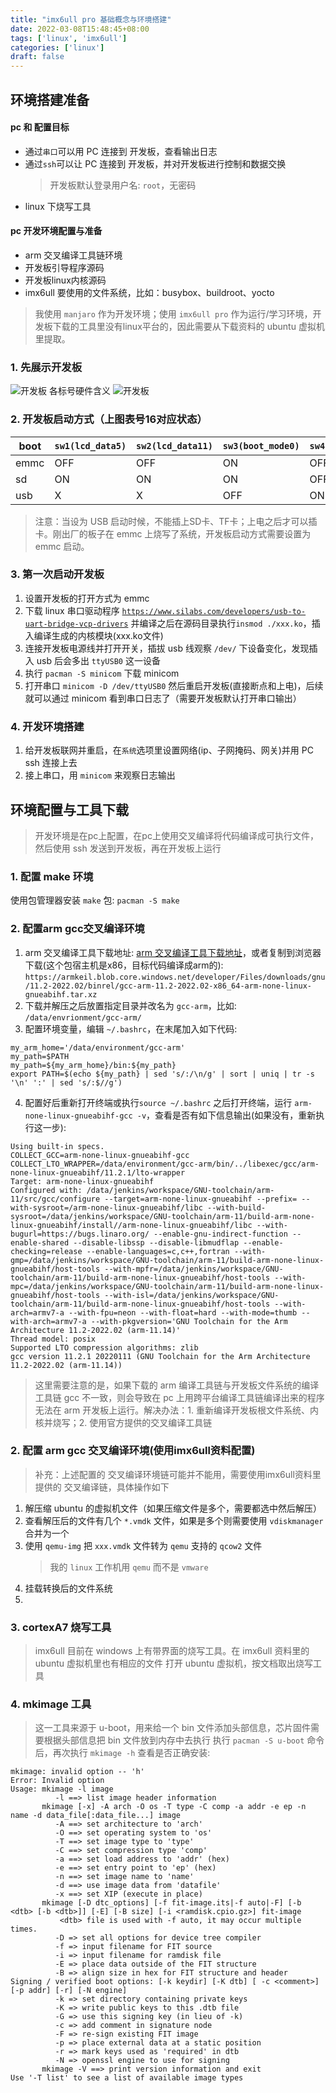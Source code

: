 ```yaml
---
title: "imx6ull pro 基础概念与环境搭建"
date: 2022-03-08T15:48:45+08:00
tags: ['linux', 'imx6ull']
categories: ['linux']
draft: false
---
```


## 环境搭建准备

#### pc 和 配置目标
  - 通过`串口`可以用 PC 连接到 开发板，查看输出日志
  - 通过`ssh`可以让 PC 连接到 开发板，并对开发板进行控制和数据交换
    > 开发板默认登录用户名: `root`，无密码
  - linux 下烧写工具
#### pc 开发环境配置与准备
  - arm 交叉编译工具链环境
  - 开发板引导程序源码
  - 开发板linux内核源码
  - imx6ull 要使用的文件系统，比如：busybox、buildroot、yocto

> 我使用 `manjaro` 作为开发环境；使用 `imx6ull pro` 作为运行/学习环境，开发板下载的工具里没有linux平台的，因此需要从下载资料的 ubuntu 虚拟机里提取。

### 1. 先展示开发板
![开发板](/pic/imx6ull/000-banzi.jpg)
各标号硬件含义
![开发板](/pic/imx6ull/001-banzi.jpg)

### 2. 开发板启动方式（上图表号16对应状态）
|boot|`sw1(lcd_data5)`|`sw2(lcd_data11)`|`sw3(boot_mode0)`|`sw4(boot_mode1)`|
|---|---|---|---|---|
|emmc|OFF|OFF|ON|OFF|
|sd|ON|ON|ON|OFF|
|usb|X|X|OFF|ON|

> 注意：当设为 USB 启动时候，不能插上SD卡、TF卡；上电之后才可以插卡。刚出厂的板子在 emmc 上烧写了系统，开发板启动方式需要设置为 emmc 启动。

### 3. 第一次启动开发板
  1. 设置开发板的打开方式为 emmc
  2. 下载 linux 串口驱动程序 [`https://www.silabs.com/developers/usb-to-uart-bridge-vcp-drivers`](https://www.silabs.com/developers/usb-to-uart-bridge-vcp-drivers) 并编译之后在源码目录执行`insmod ./xxx.ko`，插入编译生成的内核模块(xxx.ko文件)
  3. 连接开发板电源线并打开开关，插拔 usb 线观察 `/dev/` 下设备变化，发现插入 usb 后会多出 `ttyUSB0` 这一设备
  4. 执行 `pacman -S minicom` 下载 minicom 
  5. 打开串口 `minicom -D /dev/ttyUSB0` 然后重启开发板(直接断点和上电)，后续就可以通过 minicom 看到串口日志了（需要开发板默认打开串口输出）

### 4. 开发环境搭建
  1. 给开发板联网并重启，在`系统`选项里设置网络(ip、子网掩码、网关)并用 PC ssh 连接上去
  2. 接上串口，用 `minicom` 来观察日志输出

## 环境配置与工具下载

> 开发环境是在pc上配置，在pc上使用交叉编译将代码编译成可执行文件，然后使用 ssh 发送到开发板，再在开发板上运行

### 1. 配置 make 环境
使用包管理器安装 `make` 包: `pacman -S make`

### 2. 配置arm gcc交叉编译环境
1. arm 交叉编译工具下载地址: [arm 交叉编译工具下载地址](https://developer.arm.com/tools-and-software/open-source-software/developer-tools/gnu-toolchain/downloads)，或者复制到浏览器下载(这个包宿主机是x86，目标代码编译成arm的): `https://armkeil.blob.core.windows.net/developer/Files/downloads/gnu/11.2-2022.02/binrel/gcc-arm-11.2-2022.02-x86_64-arm-none-linux-gnueabihf.tar.xz`
2. 下载并解压之后放置指定目录并改名为 `gcc-arm`，比如: `/data/envrionment/gcc-arm/` 
3. 配置环境变量，编辑 `~/.bashrc`，在末尾加入如下代码:
```shell
my_arm_home='/data/environment/gcc-arm'
my_path=$PATH
my_path=${my_arm_home}/bin:${my_path}
export PATH=$(echo ${my_path} | sed 's/:/\n/g' | sort | uniq | tr -s '\n' ':' | sed 's/:$//g')
```
4. 配置好后重新打开终端或执行`source ~/.bashrc` 之后打开终端，运行 `arm-none-linux-gnueabihf-gcc -v`，查看是否有如下信息输出(如果没有，重新执行这一步):
```shell
Using built-in specs.
COLLECT_GCC=arm-none-linux-gnueabihf-gcc
COLLECT_LTO_WRAPPER=/data/environment/gcc-arm/bin/../libexec/gcc/arm-none-linux-gnueabihf/11.2.1/lto-wrapper
Target: arm-none-linux-gnueabihf
Configured with: /data/jenkins/workspace/GNU-toolchain/arm-11/src/gcc/configure --target=arm-none-linux-gnueabihf --prefix= --with-sysroot=/arm-none-linux-gnueabihf/libc --with-build-sysroot=/data/jenkins/workspace/GNU-toolchain/arm-11/build-arm-none-linux-gnueabihf/install//arm-none-linux-gnueabihf/libc --with-bugurl=https://bugs.linaro.org/ --enable-gnu-indirect-function --enable-shared --disable-libssp --disable-libmudflap --enable-checking=release --enable-languages=c,c++,fortran --with-gmp=/data/jenkins/workspace/GNU-toolchain/arm-11/build-arm-none-linux-gnueabihf/host-tools --with-mpfr=/data/jenkins/workspace/GNU-toolchain/arm-11/build-arm-none-linux-gnueabihf/host-tools --with-mpc=/data/jenkins/workspace/GNU-toolchain/arm-11/build-arm-none-linux-gnueabihf/host-tools --with-isl=/data/jenkins/workspace/GNU-toolchain/arm-11/build-arm-none-linux-gnueabihf/host-tools --with-arch=armv7-a --with-fpu=neon --with-float=hard --with-mode=thumb --with-arch=armv7-a --with-pkgversion='GNU Toolchain for the Arm Architecture 11.2-2022.02 (arm-11.14)'
Thread model: posix
Supported LTO compression algorithms: zlib
gcc version 11.2.1 20220111 (GNU Toolchain for the Arm Architecture 11.2-2022.02 (arm-11.14))
```
> 这里需要注意的是，如果下载的 arm 编译工具链与开发板文件系统的编译工具链 gcc 不一致，则会导致在 pc 上用跨平台编译工具链编译出来的程序无法在 arm 开发板上运行。解决办法：1. 重新编译开发板根文件系统、内核并烧写；2. 使用官方提供的交叉编译工具链

### 2. 配置 arm gcc 交叉编译环境(使用imx6ull资料配置)
> 补充：上述配置的 交叉编译环境链可能并不能用，需要使用imx6ull资料里提供的 交叉编译链，具体操作如下
1. 解压缩 ubuntu 的虚拟机文件（如果压缩文件是多个，需要都选中然后解压）
2. 查看解压后的文件有几个 `*.vmdk` 文件，如果是多个则需要使用 `vdiskmanager` 合并为一个
3. 使用 `qemu-img` 把 `xxx.vmdk` 文件转为 `qemu` 支持的 `qcow2` 文件
    > 我的 `linux` 工作机用 `qemu` 而不是 `vmware`
4. 挂载转换后的文件系统
5. 

### 3. cortexA7 烧写工具
> imx6ull 目前在 windows 上有带界面的烧写工具。在 imx6ull 资料里的 ubuntu 虚拟机里也有相应的文件
打开 ubuntu 虚拟机，按文档取出烧写工具

### 4. mkimage 工具
> 这一工具来源于 u-boot，用来给一个 bin 文件添加头部信息，芯片固件需要根据头部信息把 bin 文件放到内存中去执行
执行 `pacman -S u-boot` 命令后，再次执行 `mkimage -h` 查看是否正确安装:
```shell
mkimage: invalid option -- 'h'
Error: Invalid option
Usage: mkimage -l image
          -l ==> list image header information
       mkimage [-x] -A arch -O os -T type -C comp -a addr -e ep -n name -d data_file[:data_file...] image
          -A ==> set architecture to 'arch'
          -O ==> set operating system to 'os'
          -T ==> set image type to 'type'
          -C ==> set compression type 'comp'
          -a ==> set load address to 'addr' (hex)
          -e ==> set entry point to 'ep' (hex)
          -n ==> set image name to 'name'
          -d ==> use image data from 'datafile'
          -x ==> set XIP (execute in place)
       mkimage [-D dtc_options] [-f fit-image.its|-f auto|-F] [-b <dtb> [-b <dtb>]] [-E] [-B size] [-i <ramdisk.cpio.gz>] fit-image
           <dtb> file is used with -f auto, it may occur multiple times.
          -D => set all options for device tree compiler
          -f => input filename for FIT source
          -i => input filename for ramdisk file
          -E => place data outside of the FIT structure
          -B => align size in hex for FIT structure and header
Signing / verified boot options: [-k keydir] [-K dtb] [ -c <comment>] [-p addr] [-r] [-N engine]
          -k => set directory containing private keys
          -K => write public keys to this .dtb file
          -G => use this signing key (in lieu of -k)
          -c => add comment in signature node
          -F => re-sign existing FIT image
          -p => place external data at a static position
          -r => mark keys used as 'required' in dtb
          -N => openssl engine to use for signing
       mkimage -V ==> print version information and exit
Use '-T list' to see a list of available image types
```

